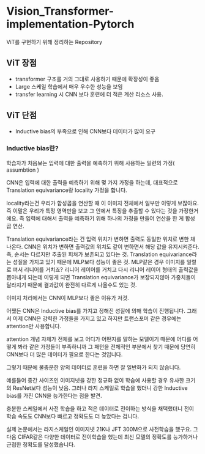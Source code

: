 # Vision_Transformer-implementation-Pytorch
ViT를 구현하기 위해 정리하는 Repository

## ViT 장점
- transformer 구조를 거의 그대로 사용하기 때문에 확장성이 좋음
- Large 스케일 학습에서 매우 우수한 성능을 보임
- transfer learning 시 CNN 보다 훈련에 더 적은 계산 리소스 사용.

## ViT 단점

- Inductive bias의 부족으로 인해 CNN보다 데이터가 많이 요구

### Inductive bias란? 

학습자가 처음보는 입력에 대한 출력을 예측하기 위해 사용하는 일련의 가정( assumbtion )

CNN은 입력에 대한 출력을 예측하기 위해 몇 가지 가정을 하는데, 대표적으로 Translation equivariance랑 locality 가정을 합니다.

locality라는건 우리가 합성곱을 연산할 때 이 이미지 전체에서 일부만 이렇게 보잖아요. 즉 이말은 우리가 특정 영역만을 보고 그 안에서 특징을 추출할 수 있다는 것을 가정한거에요. 즉 입력에 대해서 출력을 예측하기 위해 하나의 가정을 만들어 연산을 한 게 합성곱 연산.

Translation equivariance라는 건 입력 위치가 변하면 출력도 동일한 위치로 변한 채 나온다.
CNN은 위치가 변하면 출력값의 위치도 같이 변하면서 해당 값을 유지시켜준다. 즉, 순서는 다르지만 추출된 피처가 보존되고 있다는 것. Translation equivariance라는 성질을 가지고 있기 때문에 MLP보다 성능이 좋은 것. MLP같은 경우 이미지를 일렬로 펴서 리니어를 거치죠? 리니어 레이어를 거치고 다시 리니어 레이어 형태의 출력값을 뽑아내게 되는데 이렇게 되면 Translation equivariance가 보장되지않아 가중치들이 달라지기 때문에 결과값이 완전히 다르게 나올수도 있는 것.

이미지 처리에서는 CNN이 MLP보다 좋은 이유가 저것.

어쨌든 CNN은 Inductive bias를 가지고 정해진 성질에 의해 학습이 진행됩니다. 그래서 이제 CNN은 강력한 가정들을 가지고 있고 하지만 트랜스포머 같은 경우에는 attention만 사용합니다.

attention 개념 자체가 전체를 보고 어디가 어떤지를 말하는 모델이기 때문에 어디를 어떻게 봐라 같은 가정들이 부족하니까 그 패턴을 전체적인 부분에서 찾기 때문에 당연히 CNN보다 더 많은 데이터가 필요로 한다는 것입니다.

그렇기 때문에 불충분한 양의 데이터로 훈련을 하면 잘 일반화가 되지 않습니다.




예를들어 중간 사이즈인 이미지넷을 강한 정규화 없이 학습에 사용할 경우 유사한 크기의 ResNet보다 성능이 낮음. 그러나 라지 스케일로 학습을 했더니 강한 Inductive bias를 가진 CNN을 능가한다는 점을 발견.

충분한 스케일에서 사전 학습을 하고 적은 데이터로 전이하는 방식을 채택했더니 전이 학습 속도도 CNN보다 빠르고 정확도도 더 높았다는 겁니다.


실제 논문에서는 라지스케일인 이미지넷 21K나 JFT 300M으로 사전학습을 했구요. 그 다음 CIFAR같은 다양한 데이터로 전이학습을 했는데 최신 모델의 정확도를 능가하거나 근접한 정확도를 달성했습니다.
